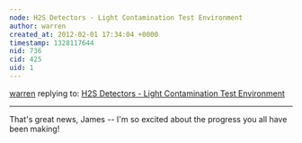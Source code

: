 ```yaml
---
node: H2S Detectors - Light Contamination Test Environment
author: warren
created_at: 2012-02-01 17:34:04 +0000
timestamp: 1328117644
nid: 736
cid: 425
uid: 1
---
```




[warren](../profile/warren) replying to: [H2S Detectors - Light Contamination Test Environment](../notes/jschaffr/1-31-2012/h2s-detectors-light-contamination-test-environment)

----
That's great news, James -- I'm so excited about the progress you all have been making!